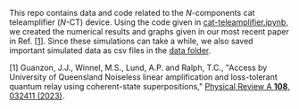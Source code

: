 This repo contains data and code related to the $N$-components cat teleamplifier ($N$-CT) device. Using the code given in [cat-teleamplifier.ipynb](https://github.com/JGuanzon/cat-teleamplifier/blob/main/cat-teleamplifier.ipynb), we created the numerical results and graphs given in our most recent paper in Ref. [[1](https://doi.org/10.1103/PhysRevA.108.032411)]. Since these simulations can take a while, we also saved important simulated data as csv files in the [data folder](https://github.com/JGuanzon/cat-teleamplifier/tree/main/data). 

[1] Guanzon, J.J., Winnel, M.S., Lund, A.P. and Ralph, T.C., "Access by University of Queensland
Noiseless linear amplification and loss-tolerant quantum relay using coherent-state superpositions," [Physical Review A **108**, 032411 (2023)](https://doi.org/10.1103/PhysRevA.108.032411). 
